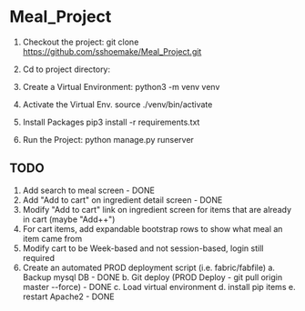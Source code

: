 # Meal_Project

1. Checkout the project:
  git clone https://github.com/sshoemake/Meal_Project.git

2. Cd to project directory:

3. Create a Virtual Environment:
  python3 -m venv venv

4. Activate the Virtual Env.
  source ./venv/bin/activate

5. Install Packages
  pip3 install -r requirements.txt

6. Run the Project:
  python manage.py runserver


## TODO
1. Add search to meal screen - DONE
2. Add "Add to cart" on ingredient detail screen - DONE
3. Modify "Add to cart" link on ingredient screen for items that are already in cart (maybe "Add++")
4. For cart items, add expandable bootstrap rows to show what meal an item came from
5. Modify cart to be Week-based and not session-based, login still required
6. Create an automated PROD deployment script (i.e. fabric/fabfile)
   a. Backup mysql DB - DONE
   b. Git deploy (PROD Deploy - git pull origin master --force) - DONE
   c. Load virtual environment
   d. install pip items
   e. restart Apache2 - DONE

